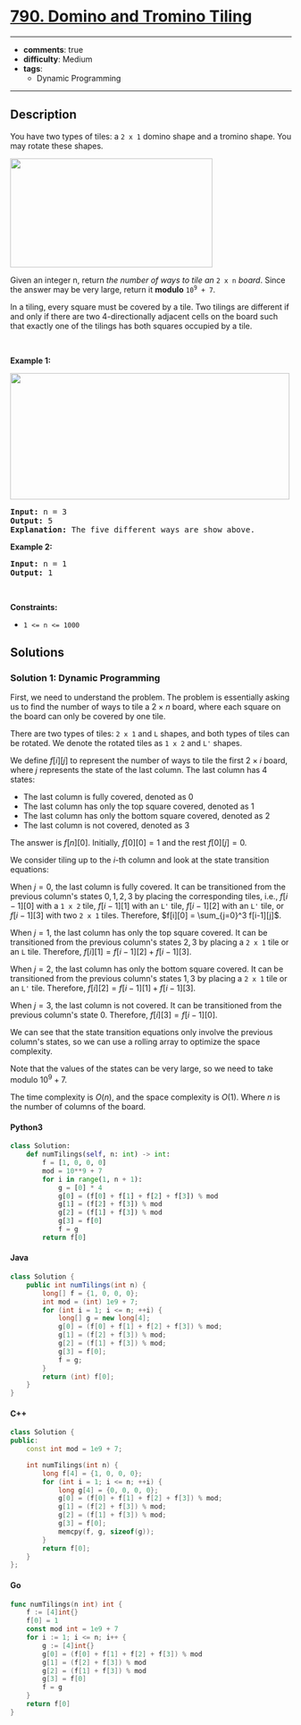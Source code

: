 <!-- problem:start -->

# [790. Domino and Tromino Tiling](https://leetcode.com/problems/domino-and-tromino-tiling)

---
- **comments**: true
- **difficulty**: Medium
- **tags**:
    - Dynamic Programming
---

## Description

<!-- description:start -->

<p>You have two types of tiles: a <code>2 x 1</code> domino shape and a tromino shape. You may rotate these shapes.</p>
<img alt="" src="https://fastly.jsdelivr.net/gh/doocs/leetcode@main/solution/0700-0799/0790.Domino%20and%20Tromino%20Tiling/images/lc-domino.jpg" style="width: 362px; height: 195px;" />
<p>Given an integer n, return <em>the number of ways to tile an</em> <code>2 x n</code> <em>board</em>. Since the answer may be very large, return it <strong>modulo</strong> <code>10<sup>9</sup> + 7</code>.</p>

<p>In a tiling, every square must be covered by a tile. Two tilings are different if and only if there are two 4-directionally adjacent cells on the board such that exactly one of the tilings has both squares occupied by a tile.</p>

<p>&nbsp;</p>
<p><strong class="example">Example 1:</strong></p>
<img alt="" src="https://fastly.jsdelivr.net/gh/doocs/leetcode@main/solution/0700-0799/0790.Domino%20and%20Tromino%20Tiling/images/lc-domino1.jpg" style="width: 500px; height: 226px;" />
<pre>
<strong>Input:</strong> n = 3
<strong>Output:</strong> 5
<strong>Explanation:</strong> The five different ways are show above.
</pre>

<p><strong class="example">Example 2:</strong></p>

<pre>
<strong>Input:</strong> n = 1
<strong>Output:</strong> 1
</pre>

<p>&nbsp;</p>
<p><strong>Constraints:</strong></p>

<ul>
	<li><code>1 &lt;= n &lt;= 1000</code></li>
</ul>

<!-- description:end -->

## Solutions

<!-- solution:start -->

### Solution 1: Dynamic Programming

First, we need to understand the problem. The problem is essentially asking us to find the number of ways to tile a $2 \times n$ board, where each square on the board can only be covered by one tile.

There are two types of tiles: `2 x 1` and `L` shapes, and both types of tiles can be rotated. We denote the rotated tiles as `1 x 2` and `L'` shapes.

We define $f[i][j]$ to represent the number of ways to tile the first $2 \times i$ board, where $j$ represents the state of the last column. The last column has 4 states:

-   The last column is fully covered, denoted as $0$
-   The last column has only the top square covered, denoted as $1$
-   The last column has only the bottom square covered, denoted as $2$
-   The last column is not covered, denoted as $3$

The answer is $f[n][0]$. Initially, $f[0][0] = 1$ and the rest $f[0][j] = 0$.

We consider tiling up to the $i$-th column and look at the state transition equations:

When $j = 0$, the last column is fully covered. It can be transitioned from the previous column's states $0, 1, 2, 3$ by placing the corresponding tiles, i.e., $f[i-1][0]$ with a `1 x 2` tile, $f[i-1][1]$ with an `L'` tile, $f[i-1][2]$ with an `L'` tile, or $f[i-1][3]$ with two `2 x 1` tiles. Therefore, $f[i][0] = \sum_{j=0}^3 f[i-1][j]$.

When $j = 1$, the last column has only the top square covered. It can be transitioned from the previous column's states $2, 3$ by placing a `2 x 1` tile or an `L` tile. Therefore, $f[i][1] = f[i-1][2] + f[i-1][3]$.

When $j = 2$, the last column has only the bottom square covered. It can be transitioned from the previous column's states $1, 3$ by placing a `2 x 1` tile or an `L'` tile. Therefore, $f[i][2] = f[i-1][1] + f[i-1][3]$.

When $j = 3$, the last column is not covered. It can be transitioned from the previous column's state $0$. Therefore, $f[i][3] = f[i-1][0]$.

We can see that the state transition equations only involve the previous column's states, so we can use a rolling array to optimize the space complexity.

Note that the values of the states can be very large, so we need to take modulo $10^9 + 7$.

The time complexity is $O(n)$, and the space complexity is $O(1)$. Where $n$ is the number of columns of the board.

<!-- tabs:start -->

#### Python3

```python
class Solution:
    def numTilings(self, n: int) -> int:
        f = [1, 0, 0, 0]
        mod = 10**9 + 7
        for i in range(1, n + 1):
            g = [0] * 4
            g[0] = (f[0] + f[1] + f[2] + f[3]) % mod
            g[1] = (f[2] + f[3]) % mod
            g[2] = (f[1] + f[3]) % mod
            g[3] = f[0]
            f = g
        return f[0]
```

#### Java

```java
class Solution {
    public int numTilings(int n) {
        long[] f = {1, 0, 0, 0};
        int mod = (int) 1e9 + 7;
        for (int i = 1; i <= n; ++i) {
            long[] g = new long[4];
            g[0] = (f[0] + f[1] + f[2] + f[3]) % mod;
            g[1] = (f[2] + f[3]) % mod;
            g[2] = (f[1] + f[3]) % mod;
            g[3] = f[0];
            f = g;
        }
        return (int) f[0];
    }
}
```

#### C++

```cpp
class Solution {
public:
    const int mod = 1e9 + 7;

    int numTilings(int n) {
        long f[4] = {1, 0, 0, 0};
        for (int i = 1; i <= n; ++i) {
            long g[4] = {0, 0, 0, 0};
            g[0] = (f[0] + f[1] + f[2] + f[3]) % mod;
            g[1] = (f[2] + f[3]) % mod;
            g[2] = (f[1] + f[3]) % mod;
            g[3] = f[0];
            memcpy(f, g, sizeof(g));
        }
        return f[0];
    }
};
```

#### Go

```go
func numTilings(n int) int {
	f := [4]int{}
	f[0] = 1
	const mod int = 1e9 + 7
	for i := 1; i <= n; i++ {
		g := [4]int{}
		g[0] = (f[0] + f[1] + f[2] + f[3]) % mod
		g[1] = (f[2] + f[3]) % mod
		g[2] = (f[1] + f[3]) % mod
		g[3] = f[0]
		f = g
	}
	return f[0]
}
```

<!-- tabs:end -->

<!-- solution:end -->

<!-- problem:end -->